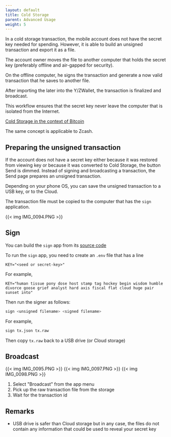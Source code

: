 ```yaml
---
layout: default
title: Cold Storage
parent: Advanced Usage
weight: 5
---
```


In a cold storage transaction, the mobile account does not have
the secret key needed for spending.
However, it is able to build an unsigned transaction and export
it as a file.

The account owner moves the file to another computer that holds
the secret key (preferably offline and air-gapped for security).

On the offline computer, he signs the transaction and generate
a now valid transaction that he saves to another file.

After importing the later into the Y/ZWallet, the transaction
is finalized and broadcast.

This workflow ensures that the secret key never leave the computer
that is isolated from the Internet.

[Cold Storage in the context of Bitcoin](https://en.bitcoin.it/wiki/Cold_storage)

The same concept is applicable to Zcash.

## Preparing the unsigned transaction

If the account does not have a secret key either because it was restored
from viewing key or because it was converted to Cold Storage,
the button Send is dimmed. Instead of signing and broadcasting a transaction,
the Send page prepares an unsigned transaction.

Depending on your phone OS, you can save the unsigned transaction to
a USB key, or to the Cloud.

The transaction file must be copied to the computer that has the `sign`
application.

{{< img IMG_0094.PNG >}}


## Sign

You can build the `sign` app from its [source code](https://github.com/hhanh00/zcash-sync)

To run the `sign` app, you need to create an `.env` file that has
a line

```
KEY="<seed or secret-key>"
```

For example,

```
KEY="human tissue pony dose host stamp tag hockey begin wisdom humble divorce goose grief analyst hard axis fiscal flat cloud huge pair sunset into"
```

Then run the signer as follows:

```sh
sign <unsigned filename> <signed filename>
```

For example,

```sh
sign tx.json tx.raw
```

Then copy `tx.raw` back to a USB drive (or Cloud storage)

## Broadcast

{{< img IMG_0095.PNG >}}
{{< img IMG_0097.PNG >}}
{{< img IMG_0098.PNG >}}

1. Select "Broadcast" from the app menu
2. Pick up the raw transaction file from the storage
3. Wait for the transaction id

## Remarks

- USB drive is safer than Cloud storage but in any case, the files
do not contain any information that could be used to reveal your secret key
